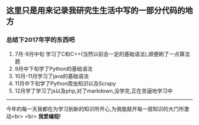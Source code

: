 ## 这里只是用来记录我研究生生活中写的一部分代码的地方
### 总结下2017年学的东西吧

1. 7月-9月中旬 学习了C和C++(当然以前会一定的基础语法),顺便刷了一点算法题
1. 9月中下旬学了Python的基础语法
1. 10月-11月学习了java的基础语法
1. 11月中下旬学了Python爬虫知识以及Scrapy
1. 12月学了学习了js以及php,对了markdown,没学完,正在苦逼地学习中
***
今年的每一天我都在为学习到新的知识所开心,为我能敲开每一扇知识的大门所激动<br\>
<br\>
**我爱编程!**
